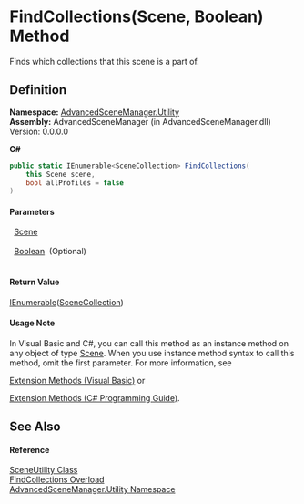 # FindCollections(Scene, Boolean) Method


Finds which collections that this scene is a part of.



## Definition
**Namespace:** <a href="N_AdvancedSceneManager_Utility">AdvancedSceneManager.Utility</a>  
**Assembly:** AdvancedSceneManager (in AdvancedSceneManager.dll) Version: 0.0.0.0

**C#**
``` C#
public static IEnumerable<SceneCollection> FindCollections(
	this Scene scene,
	bool allProfiles = false
)
```



#### Parameters
<dl><dt>  <a href="T_AdvancedSceneManager_Models_Scene">Scene</a></dt><dd> </dd><dt>  <a href="https://learn.microsoft.com/dotnet/api/system.boolean" target="_blank" rel="noopener noreferrer">Boolean</a>  (Optional)</dt><dd> </dd></dl>

#### Return Value
<a href="https://learn.microsoft.com/dotnet/api/system.collections.generic.ienumerable-1" target="_blank" rel="noopener noreferrer">IEnumerable</a>(<a href="T_AdvancedSceneManager_Models_SceneCollection">SceneCollection</a>)

#### Usage Note
In Visual Basic and C#, you can call this method as an instance method on any object of type <a href="T_AdvancedSceneManager_Models_Scene">Scene</a>. When you use instance method syntax to call this method, omit the first parameter. For more information, see <a href="https://docs.microsoft.com/dotnet/visual-basic/programming-guide/language-features/procedures/extension-methods" target="_blank" rel="noopener noreferrer">

Extension Methods (Visual Basic)</a> or <a href="https://docs.microsoft.com/dotnet/csharp/programming-guide/classes-and-structs/extension-methods" target="_blank" rel="noopener noreferrer">

Extension Methods (C# Programming Guide)</a>.

## See Also


#### Reference
<a href="T_AdvancedSceneManager_Utility_SceneUtility">SceneUtility Class</a>  
<a href="Overload_AdvancedSceneManager_Utility_SceneUtility_FindCollections">FindCollections Overload</a>  
<a href="N_AdvancedSceneManager_Utility">AdvancedSceneManager.Utility Namespace</a>  

